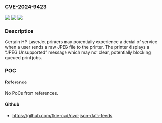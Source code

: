 ### [CVE-2024-9423](https://cve.mitre.org/cgi-bin/cvename.cgi?name=CVE-2024-9423)
![](https://img.shields.io/static/v1?label=Product&message=Certain%20HP%20LaserJet%20Printers&color=blue)
![](https://img.shields.io/static/v1?label=Version&message=%3D%20See%20HP%20Security%20Bulletin%20reference%20for%20affected%20versions.%20&color=brighgreen)
![](https://img.shields.io/static/v1?label=Vulnerability&message=CWE-241%20Improper%20Handling%20of%20Unexpected%20Data%20Type&color=brighgreen)

### Description

Certain HP LaserJet printers may potentially experience a denial of service when a user sends a raw JPEG file to the printer. The printer displays a “JPEG Unsupported” message which may not clear, potentially blocking queued print jobs.

### POC

#### Reference
No PoCs from references.

#### Github
- https://github.com/fkie-cad/nvd-json-data-feeds


